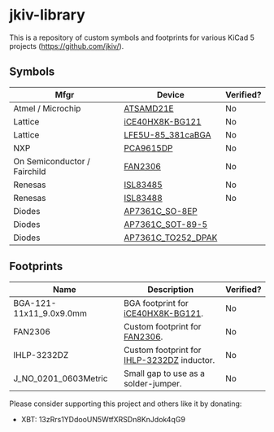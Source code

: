 # jkiv-library

This is a repository of custom symbols and footprints for various KiCad 5 projects (https://github.com/jkiv/).

## Symbols

Mfgr | Device | Verified?
--- | --- | ---
Atmel / Microchip | [ATSAMD21E](https://www.microchip.com/wwwproducts/en/ATsamd21g15) | No
Lattice | [iCE40HX8K-BG121](http://www.latticesemi.com/iCE40) | No
Lattice | [LFE5U-85_381caBGA](http://www.latticesemi.com/en/Products/FPGAandCPLD/ECP5) | No
NXP | [PCA9615DP](https://www.nxp.com/part/PCA9615DP) | No
On Semiconductor / Fairchild | [FAN2306](https://www.onsemi.com/products/power-management/dc-dc-controllers-converters-regulators/converters/fan2306) | No
Renesas | [ISL83485](https://www.renesas.com/us/en/products/interface/rs-485-rs-422-rs-232/rs-485-rs-422/device/ISL83485.html) | No
Renesas | [ISL83488](https://www.renesas.com/us/en/products/interface/rs-485-rs-422-rs-232/rs-485-rs-422/device/ISL83488.html) | No
Diodes | [AP7361C_SO-8EP](https://www.diodes.com/part/view/AP7361C)
Diodes | [AP7361C_SOT-89-5](https://www.diodes.com/part/view/AP7361C)
Diodes | [AP7361C_TO252_DPAK](https://www.diodes.com/part/view/AP7361C)

## Footprints

Name | Description | Verified?
--- | --- | ---
BGA-121-11x11_9.0x9.0mm | BGA footprint for [iCE40HX8K-BG121](http://www.latticesemi.com/iCE40). | No
FAN2306 | Custom footprint for [FAN2306](https://www.onsemi.com/products/power-management/dc-dc-controllers-converters-regulators/converters/fan2306). | No
IHLP-3232DZ | Custom footprint for [IHLP-3232DZ](https://www.vishay.com/product?docid=34316) inductor. | No
J_NO_0201_0603Metric | Small gap to use as a solder-jumper. | No

Please consider supporting this project and others like it by donating:
* XBT: 13zRrs1YDdooUN5WtfXRSDn8KnJdok4qG9
